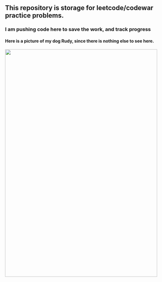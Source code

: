 ## This repository is storage for leetcode/codewar practice problems.

### I am pushing code here to save the work, and track progress

#### Here is a picture of my dog Rudy, since there is nothing else to see here.

<img src="https://imgur.com/TAtnhLt.png" width="500" height="750">
